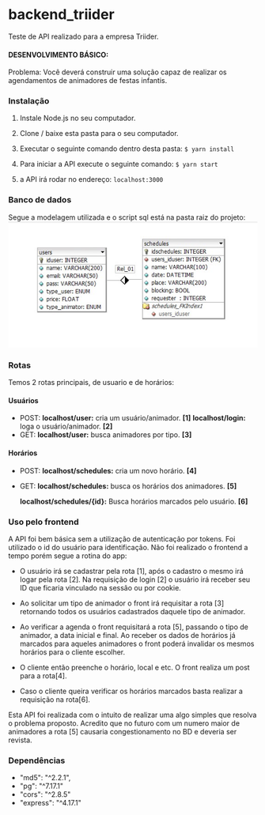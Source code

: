 # backend_triider

Teste de API realizado para a empresa Triider.

#### DESENVOLVIMENTO BÁSICO:
Problema: Você deverá construir uma solução capaz de realizar os agendamentos de animadores de festas infantis.

### Instalação

1. Instale Node.js no seu computador.

2. Clone / baixe esta pasta para o seu computador.

3. Executar o seguinte comando dentro desta pasta:
`$ yarn install`

4. Para iniciar a API execute o seguinte comando:
`$ yarn start`

5. a API irá rodar no endereço:
`localhost:3000`


### Banco de dados

Segue a modelagem utilizada e o script sql está na pasta raiz do projeto:
![](/readme_img/model.jpg)


### Rotas

Temos 2 rotas principais, de usuario e de horários:

#### Usuários

- POST: 
	**localhost/user:** cria um usuário/animador. **[1]**
	**localhost/login:**  loga o usuário/animador. **[2]**
- GET:
	**localhost/user:** busca animadores por tipo. **[3]**

#### Horários
- POST: 
	**localhost/schedules:** cria um novo horário. **[4]**
- GET:
	**localhost/schedules:**  busca os horários dos animadores. **[5]**
    
    **localhost/schedules/{id}:** Busca horários marcados pelo usuário. **[6]**


### Uso pelo frontend

A API foi bem básica sem a utilização de autenticação por tokens. Foi utilizado o id do usuário para identificação. Não foi realizado o frontend a tempo porém segue a rotina do app:

- O usuário irá se cadastrar pela rota [1], após o cadastro o mesmo irá logar pela rota [2]. Na requisição de login [2] o usuário irá receber seu ID que ficaria vinculado na sessão ou por cookie.

- Ao solicitar um tipo de animador o front irá requisitar a rota [3] retornando todos os usuários cadastrados daquele tipo de animador.

- Ao verificar a agenda o front requisitará a rota [5], passando o tipo de animador, a data inicial e final. Ao receber os dados de horários já marcados para aqueles animadores o front poderá invalidar os mesmos horários para o cliente escolher.

- O cliente então preenche o horário, local e etc. O front realiza um post para a rota[4].

- Caso o cliente queira verificar os horários marcados basta realizar a requisição na rota[6].



Esta API foi realizada com o intuito de realizar uma algo simples que resolva o problema proposto. Acredito que no futuro com um numero maior de animadores a rota [5] causaria congestionamento no BD e deveria ser revista. 


### Dependências

 -    "md5": "^2.2.1",
 -    "pg": "^7.17.1"
 -    "cors": "^2.8.5"
 -    "express": "^4.17.1"
